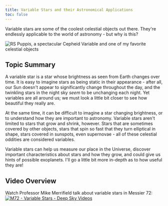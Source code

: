 ```yaml
---
title: Variable Stars and their Astronomical Applications
toc: false
---
```

<div id="spingle"></div>
Variable stars are some of the coolest celestial objects out there. They're endlessly applicable to the world of astronomy - but why is this? 

![](https://upload.wikimedia.org/wikipedia/commons/thumb/a/aa/Heic1323a_-1243686232.jpg/610px-Heic1323a_-1243686232.jpg "RS Puppis, a spectacular Cepheid Variable and one of my favorite celestial objects")

## Topic Summary
A variable star is a star whose brightness as seen from Earth changes over time. It is easy to imagine stars as being static in their appearance - after all, our Sun doesn't appear to significantly change throughout the day, and the twinkling stars in the night sky *seem* to be unchanging each night. Yet variables are all around us; we must look a little bit closer to see how beautiful they really are.

At the same time, it can be difficult to imagine a star changing brightness, or to understand how they are important to astronomy. Variable stars aren't limited to stars that grow and shrink, however. Stars that are sometimes covered by other objects, stars that spin so fast that they turn elliptical in shape, stars covered in sunspots, even supernovae - all of these celestial oddities are considered variables. 

Variable stars can help us measure our place in the Universe, discover important characteristics about stars and how they grow, and could give us hints of possible exoplanets. I'll go a little bit more in-depth as to how useful they are!

## Video Overview
Watch Professor Mike Merrifield talk about variable stars in Messier 72:
[![M72 - Variable Stars - Deep Sky Videos](http://img.youtube.com/vi/1CcyYYmgD9Y/0.jpg)](http://www.youtube.com/watch?v=1CcyYYmgD9Y "M72 - Variable Stars - Deep Sky Videos")